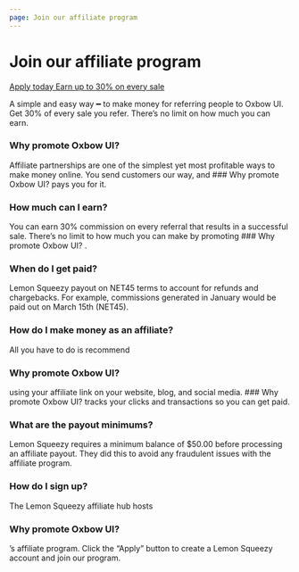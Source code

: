 ```yaml
---
page: Join our affiliate program
---
```


# Join our affiliate program

[Apply today Earn up to 30% on every sale](https://affiliates.lemonsqueezy.com/programs/oxbow)

A simple and easy way ━ to make money for referring people to Oxbow UI. Get 30% of every sale you refer. There’s no limit on how much you can earn.

### Why promote Oxbow UI?

Affiliate partnerships are one of the simplest yet most profitable ways to make money online. You send customers our way, and ### Why promote Oxbow UI?
pays you for it.

### How much can I earn?

You can earn 30% commission on every referral that results in a successful sale. There’s no limit to how much you can make by promoting ### Why promote Oxbow UI?
.

### When do I get paid?

Lemon Squeezy payout on NET45 terms to account for refunds and chargebacks. For example, commissions generated in January would be paid out on March 15th (NET45).

### How do I make money as an affiliate?

All you have to do is recommend

### Why promote Oxbow UI?

using your affiliate link on your website, blog, and social media. ### Why promote Oxbow UI?
tracks your clicks and transactions so you can get paid.

### What are the payout minimums?

Lemon Squeezy requires a minimum balance of $50.00 before processing an affiliate payout. They did this to avoid any fraudulent issues with the affiliate program.

### How do I sign up?

The Lemon Squeezy affiliate hub hosts
### Why promote Oxbow UI?
’s affiliate program. Click the “Apply” button to create a Lemon Squeezy account and join our program.
